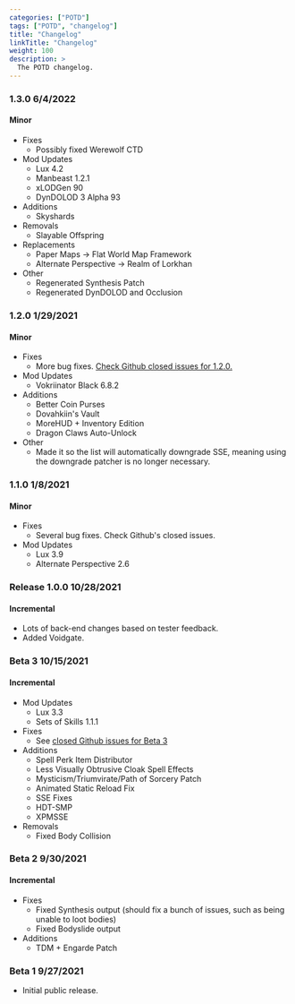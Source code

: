 ```yaml
---
categories: ["POTD"]
tags: ["POTD", "changelog"] 
title: "Changelog"
linkTitle: "Changelog"
weight: 100
description: >
  The POTD changelog.
---
```


### 1.3.0 6/4/2022
#### Minor
- Fixes
  - Possibly fixed Werewolf CTD
- Mod Updates
  - Lux 4.2
  - Manbeast 1.2.1
  - xLODGen 90
  - DynDOLOD 3 Alpha 93
- Additions
  - Skyshards
- Removals
  - Slayable Offspring
- Replacements
  - Paper Maps -> Flat World Map Framework
  - Alternate Perspective -> Realm of Lorkhan
- Other
  - Regenerated Synthesis Patch
  - Regenerated DynDOLOD and Occlusion

### 1.2.0 1/29/2021
#### Minor
- Fixes
  - More bug fixes. [Check Github closed issues for 1.2.0.](https://github.com/ForgottenGlory/POTD/milestone/2?closed=1)
- Mod Updates
  - Vokriinator Black 6.8.2
- Additions
  - Better Coin Purses
  - Dovahkiin's Vault
  - MoreHUD + Inventory Edition
  - Dragon Claws Auto-Unlock
- Other
  - Made it so the list will automatically downgrade SSE, meaning using the downgrade patcher is no longer necessary.

### 1.1.0 1/8/2021
#### Minor
- Fixes
  - Several bug fixes. Check Github's closed issues.
- Mod Updates
  - Lux 3.9
  - Alternate Perspective 2.6

### Release 1.0.0 10/28/2021
#### Incremental
- Lots of back-end changes based on tester feedback.
- Added Voidgate.

### Beta 3 10/15/2021
#### Incremental
- Mod Updates
  - Lux 3.3
  - Sets of Skills 1.1.1
- Fixes
  - See [closed Github issues for Beta 3](https://github.com/ForgottenGlory/POTD/milestone/1?closed=1)
- Additions
  - Spell Perk Item Distributor
  - Less Visually Obtrusive Cloak Spell Effects
  - Mysticism/Triumvirate/Path of Sorcery Patch
  - Animated Static Reload Fix
  - SSE Fixes
  - HDT-SMP
  - XPMSSE
- Removals
  - Fixed Body Collision

### Beta 2 9/30/2021
#### Incremental
- Fixes
  - Fixed Synthesis output (should fix a bunch of issues, such as being unable to loot bodies)
  - Fixed Bodyslide output
- Additions
  - TDM + Engarde Patch

### Beta 1 9/27/2021
- Initial public release.